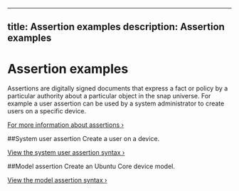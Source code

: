 ----
title: Assertion examples
description: Assertion examples
----

# Assertion examples

Assertions are digitally signed documents that express a fact or policy by a particular authority about a particular object in the snap universe. For example a user assertion can be used by a system administrator to create users on a specific device. 

[For more information about assertions ›](http://docs.ubuntu.com/core/en/guides/build-device/assertions)

##System user assertion
Create a user on a device.

[View the system user assertion syntax ›](http://docs.ubuntu.com/core/en/reference/assertions#system-user)

##Model assertion
Create an Ubuntu Core device model.

[View the model assertion syntax ›](http://docs.ubuntu.com/core/en/guides/build-device/image-building#build-a-custom-ubuntu-core-image) 
